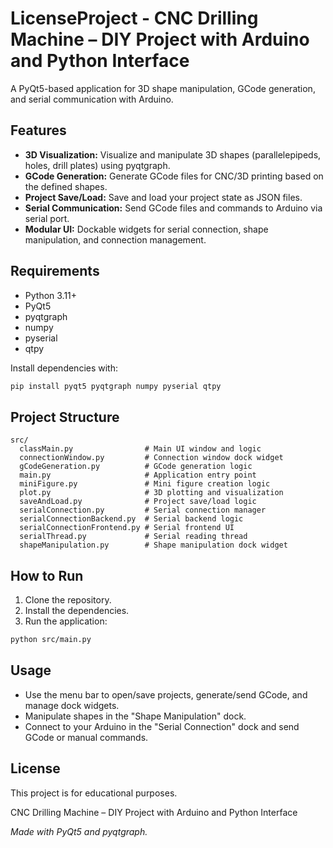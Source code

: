# LicenseProject - CNC Drilling Machine – DIY Project with Arduino and Python Interface

A PyQt5-based application for 3D shape manipulation, GCode generation, and serial communication with Arduino.

## Features

- **3D Visualization:** Visualize and manipulate 3D shapes (parallelepipeds, holes, drill plates) using pyqtgraph.
- **GCode Generation:** Generate GCode files for CNC/3D printing based on the defined shapes.
- **Project Save/Load:** Save and load your project state as JSON files.
- **Serial Communication:** Send GCode files and commands to Arduino via serial port.
- **Modular UI:** Dockable widgets for serial connection, shape manipulation, and connection management.

## Requirements

- Python 3.11+
- PyQt5
- pyqtgraph
- numpy
- pyserial
- qtpy

Install dependencies with:

```sh
pip install pyqt5 pyqtgraph numpy pyserial qtpy
```

## Project Structure

```
src/
  classMain.py                # Main UI window and logic
  connectionWindow.py         # Connection window dock widget
  gCodeGeneration.py          # GCode generation logic
  main.py                     # Application entry point
  miniFigure.py               # Mini figure creation logic
  plot.py                     # 3D plotting and visualization
  saveAndLoad.py              # Project save/load logic
  serialConnection.py         # Serial connection manager
  serialConnectionBackend.py  # Serial backend logic
  serialConnectionFrontend.py # Serial frontend UI
  serialThread.py             # Serial reading thread
  shapeManipulation.py        # Shape manipulation dock widget
```

## How to Run

1. Clone the repository.
2. Install the dependencies.
3. Run the application:

```sh
python src/main.py
```

## Usage

- Use the menu bar to open/save projects, generate/send GCode, and manage dock widgets.
- Manipulate shapes in the "Shape Manipulation" dock.
- Connect to your Arduino in the "Serial Connection" dock and send GCode or manual commands.

## License

This project is for educational purposes.

CNC Drilling Machine – DIY Project with Arduino and Python Interface

*Made with PyQt5 and pyqtgraph.*
